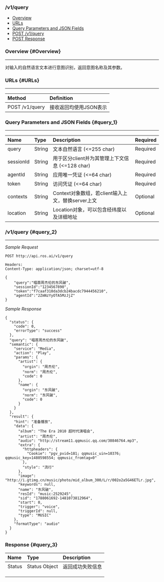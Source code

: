 ### /v1/query

* [Overview](#Overview)
* [URLs](#URLs)
* [Query Parameters and JSON Fields](#query_1)
* [POST /v1/query](#query_2)
* [POST Response](#query_3)

### Overview {#Overview}

---

对输入的自然语言文本进行意图识别，返回意图名称及其参数。

### URLs {#URLs}

---

| Method | Definition |
| :--- | :--- |
| POST /v1/query | 接收返回均使用JSON表示 |

### Query Parameters and JSON Fields {#query_1}

---

| Name | Type | Description | Required |
| :--- | :--- | :--- | :--- |
| query | String | 文本自然语言 \(&lt;=255 char\) | Required |
| sessionId | String | 用于区分client并为其管理上下文信息 \(&lt;=128 char\) | Required |
| agentId | String | 应用唯一凭证 \(&lt;=64 char\) | Required |
| token | String | 访问凭证 \(&lt;=64 char\) | Required |
| contexts | String | Context对象数组，若client输入上文，替换server上文 | Optional |
| location | String | Location对象，可以包含经纬度以及详细地址 | Optional |

### /v1/query {#query_2}

---

_Sample Request_

```
POST http://api.ros.ai/v1/query

Headers:
Content-Type: application/json; charset=utf-8

{
    "query":"唱首周杰伦的东风破",
    "sessionId":"1234567890",
    "token":"f7caaf310da3dcb24bacdc7944456210",
    "agentId":"2ZmNzYyOTA5MzJjZ"
}
```

_Sample Response_

```
{
  "status": {
    "code": 0,
    "errorType": "success"
  },
  "query": "唱首周杰伦的东风破",
  "semantic": {
    "service": "Media",
    "action": "Play",
    "params": {
      "artist": {
        "orgin": "周杰伦",
        "norm": "周杰伦",
        "code": 0
      },
      "name": {
        "orgin": "东风破",
        "norm": "东风破",
        "code": 0
      }
    }
  },
  "result": {
    "hint": "准备播放",
    "data": {
      "album": "The Era 2010 超时代演唱会",
      "artist": "周杰伦",
      "audio": "http://stream11.qqmusic.qq.com/30846764.mp3",
      "extra": {
        "httpheaders": {
          "Cookie": "pgv_pvid=181; qqmusic_uin=10376; qqmusic_key=1480598554; qqmusic_fromtag=0"
        },
        "style": "流行"
      },
      "image": "http://i.gtimg.cn/music/photo/mid_album_300/L/r/002o2a5G46ETLr.jpg",
      "keywords": null,
      "name": "东风破",
      "resId": "music:2529245",
      "sid": "1788061692-1481073812964",
      "start": 0,
      "trigger": "voice",
      "triggerId": null,
      "type": "MUSIC"
    },
    "formatType": "audio"
  }
}
```

### Response {#query_3}

| Name | Type | Description |
| :--- | :--- | :--- |
| Status | Status Object | 返回成功失败信息 |
|  |  |  |
|  |  |  |
|  |  |  |



